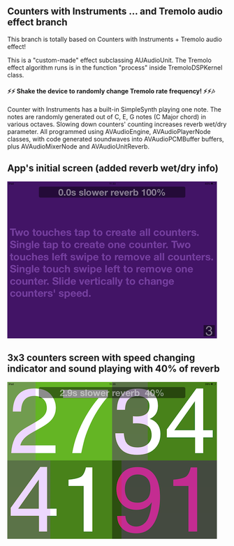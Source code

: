 ## Counters with Instruments ... and Tremolo audio effect branch
This branch is totally based on Counters with Instruments + Tremolo audio effect! 

This is a "custom-made" effect subclassing AUAudioUnit. The Tremolo effect algorithm runs is in the function "process" inside TremoloDSPKernel class. 
#### ⚡️⚡️ Shake the device to randomly change Tremolo rate frequency! ⚡️⚡️🎶

Counter with Instruments has a built-in SimpleSynth playing one note. The notes are randomly generated out of C, E, G notes (C Major chord) in various octaves. Slowing down counters' counting increases reverb wet/dry parameter. 
All programmed using AVAudioEngine, AVAudioPlayerNode classes, with code generated soundwaves into AVAudioPCMBuffer buffers, plus AVAudioMixerNode and AVAudioUnitReverb.

## App's initial screen (added reverb wet/dry info)
![intial_screen](https://github.com/pd3v/Counters/blob/Counters_with_Instruments/Screenshots/Initial%20screen%20(with%20Instruments).PNG)

## 3x3 counters screen with speed changing indicator and sound playing with 40% of reverb
![3x3_counters_screen_with_speed_changing_and_sound_playing indicator](https://github.com/pd3v/Counters/blob/Counters_with_Instruments/Screenshots/Counters%20running%20and%20playing%20sound.PNG)
